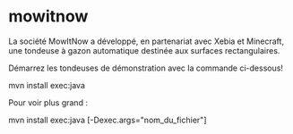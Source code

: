mowitnow
========

La société MowItNow a développé, en partenariat avec Xebia et Minecraft, une tondeuse à gazon automatique destinée aux surfaces rectangulaires.


Démarrez les tondeuses de démonstration avec la commande ci-dessous!

mvn install exec:java 


Pour voir plus grand :

mvn install exec:java [-Dexec.args="nom_du_fichier"]

